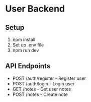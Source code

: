 # User Backend

## Setup
1. npm install
2. Set up .env file
3. npm run dev

## API Endpoints
- POST /auth/register - Register user
- POST /auth/login - Login user
- GET /notes - Get user notes
- POST /notes - Create note